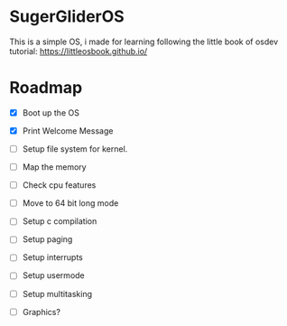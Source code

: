 # SugerGliderOS
This is a simple OS, i made for learning following the little book of osdev tutorial: https://littleosbook.github.io/
# Roadmap
- [X] Boot up the OS
- [X] Print Welcome Message
- [ ] Setup file system for kernel.
- [ ] Map the memory
- [ ] Check cpu features
- [ ] Move to 64 bit long mode
- [ ] Setup c compilation
- [ ] Setup paging
- [ ] Setup interrupts
- [ ] Setup usermode
- [ ] Setup multitasking
- [ ] Graphics?


